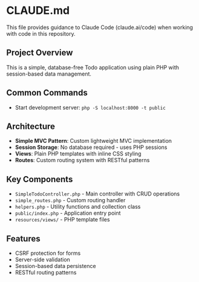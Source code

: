 # CLAUDE.md

This file provides guidance to Claude Code (claude.ai/code) when working with code in this repository.

## Project Overview

This is a simple, database-free Todo application using plain PHP with session-based data management.

## Common Commands

- Start development server: `php -S localhost:8000 -t public`

## Architecture

- **Simple MVC Pattern**: Custom lightweight MVC implementation
- **Session Storage**: No database required - uses PHP sessions
- **Views**: Plain PHP templates with inline CSS styling
- **Routes**: Custom routing system with RESTful patterns

## Key Components

- `SimpleTodoController.php` - Main controller with CRUD operations
- `simple_routes.php` - Custom routing handler
- `helpers.php` - Utility functions and collection class
- `public/index.php` - Application entry point
- `resources/views/` - PHP template files

## Features

- CSRF protection for forms
- Server-side validation
- Session-based data persistence
- RESTful routing patterns